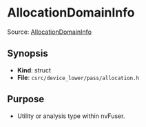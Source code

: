 # AllocationDomainInfo

Source: [AllocationDomainInfo](../../../csrc/device_lower/pass/allocation.h)

## Synopsis
- **Kind**: struct
- **File**: `csrc/device_lower/pass/allocation.h`

## Purpose
- Utility or analysis type within nvFuser.
